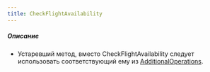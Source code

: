 ```yaml
---
title: CheckFlightAvailability
---
```


##### Описание 

-   Устаревший метод,  вместо CheckFlightAvailability следует использовать соответствующий ему из [AdditionalOperations](/avia/request/additionaloperations).